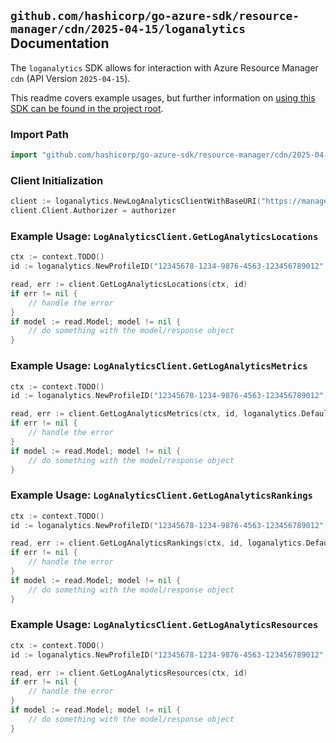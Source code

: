 
## `github.com/hashicorp/go-azure-sdk/resource-manager/cdn/2025-04-15/loganalytics` Documentation

The `loganalytics` SDK allows for interaction with Azure Resource Manager `cdn` (API Version `2025-04-15`).

This readme covers example usages, but further information on [using this SDK can be found in the project root](https://github.com/hashicorp/go-azure-sdk/tree/main/docs).

### Import Path

```go
import "github.com/hashicorp/go-azure-sdk/resource-manager/cdn/2025-04-15/loganalytics"
```


### Client Initialization

```go
client := loganalytics.NewLogAnalyticsClientWithBaseURI("https://management.azure.com")
client.Client.Authorizer = authorizer
```


### Example Usage: `LogAnalyticsClient.GetLogAnalyticsLocations`

```go
ctx := context.TODO()
id := loganalytics.NewProfileID("12345678-1234-9876-4563-123456789012", "example-resource-group", "profileName")

read, err := client.GetLogAnalyticsLocations(ctx, id)
if err != nil {
	// handle the error
}
if model := read.Model; model != nil {
	// do something with the model/response object
}
```


### Example Usage: `LogAnalyticsClient.GetLogAnalyticsMetrics`

```go
ctx := context.TODO()
id := loganalytics.NewProfileID("12345678-1234-9876-4563-123456789012", "example-resource-group", "profileName")

read, err := client.GetLogAnalyticsMetrics(ctx, id, loganalytics.DefaultGetLogAnalyticsMetricsOperationOptions())
if err != nil {
	// handle the error
}
if model := read.Model; model != nil {
	// do something with the model/response object
}
```


### Example Usage: `LogAnalyticsClient.GetLogAnalyticsRankings`

```go
ctx := context.TODO()
id := loganalytics.NewProfileID("12345678-1234-9876-4563-123456789012", "example-resource-group", "profileName")

read, err := client.GetLogAnalyticsRankings(ctx, id, loganalytics.DefaultGetLogAnalyticsRankingsOperationOptions())
if err != nil {
	// handle the error
}
if model := read.Model; model != nil {
	// do something with the model/response object
}
```


### Example Usage: `LogAnalyticsClient.GetLogAnalyticsResources`

```go
ctx := context.TODO()
id := loganalytics.NewProfileID("12345678-1234-9876-4563-123456789012", "example-resource-group", "profileName")

read, err := client.GetLogAnalyticsResources(ctx, id)
if err != nil {
	// handle the error
}
if model := read.Model; model != nil {
	// do something with the model/response object
}
```
